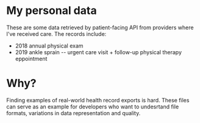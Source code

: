 # My personal data

These are some data retrieved by patient-facing API from providers where I've received care. The records include:

* 2018 annual physical exam
* 2019 ankle sprain -- urgent care visit + follow-up physical therapy eppointment

# Why?

Finding examples of real-world health record exports is hard. These files can serve as an example for developers who want to undesrtand file formats, variations in data representation and quality.
